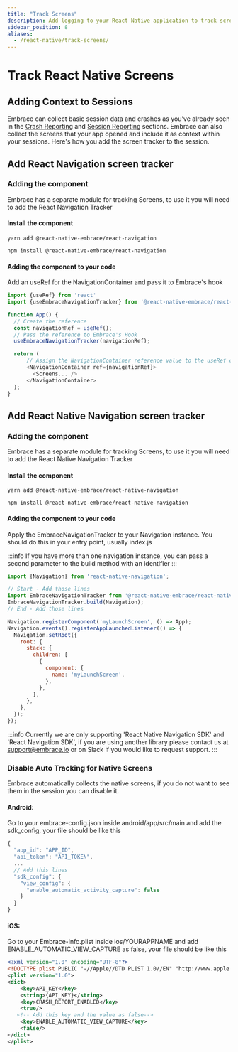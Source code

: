 ```yaml
---
title: "Track Screens"
description: Add logging to your React Native application to track screens using the Embrace SDK
sidebar_position: 8
aliases:
  - /react-native/track-screens/
---
```


# Track React Native Screens
## Adding Context to Sessions

Embrace can collect basic session data and crashes as you've already seen in the [Crash Reporting](/react-native/integration/crash-reporting) and [Session Reporting](/react-native/integration/session-reporting) sections.
Embrace can also collect the screens that your app opened and include it as context within your sessions.
Here's how you add the screen tracker to the session.
## Add React Navigation screen tracker
### Adding the component

Embrace has a separate module for tracking Screens, to use it you will need to add the React Navigation Tracker

#### Install the component

```shell-session
yarn add @react-native-embrace/react-navigation
```

```shell-session
npm install @react-native-embrace/react-navigation
```

#### Adding the component to your code

Add an useRef for the NavigationContainer and pass it to Embrace's hook

```javascript
import {useRef} from 'react'
import {useEmbraceNavigationTracker} from '@react-native-embrace/react-navigation';

function App() {
  // Create the reference
  const navigationRef = useRef();
  // Pass the reference to Embrace's Hook
  useEmbraceNavigationTracker(navigationRef);

  return (
      // Assign the NavigationContainer reference value to the useRef created
      <NavigationContainer ref={navigationRef}>
        <Screens... />
      </NavigationContainer>
  );
}
```

## Add React Native Navigation screen tracker

### Adding the component

Embrace has a separate module for tracking Screens, to use it you will need to add the React Native Navigation Tracker

#### Install the component

```shell-session
yarn add @react-native-embrace/react-native-navigation
```

```shell-session
npm install @react-native-embrace/react-native-navigation
```

#### Adding the component to your code

Apply the EmbraceNavigationTracker to your Navigation instance. You should do this in your entry point, usually index.js

:::info
If you have more than one navigation instance, you can pass a second parameter to the build method with an identifier
:::

```javascript
import {Navigation} from 'react-native-navigation';

// Start - Add those lines
import EmbraceNavigationTracker from '@react-native-embrace/react-native-navigation'; 
EmbraceNavigationTracker.build(Navigation);
// End - Add those lines

Navigation.registerComponent('myLaunchScreen', () => App);
Navigation.events().registerAppLaunchedListener(() => {
  Navigation.setRoot({
    root: {
      stack: {
        children: [
          {
            component: {
              name: 'myLaunchScreen',
            },
          },
        ],
      },
    },
  });
});
```

:::info
Currently we are only supporting 'React Native Navigation SDK' and 'React Navigation SDK', if you are using another library please contact us at <support@embrace.io> or on Slack if you would like to request support.
:::

### Disable Auto Tracking for Native Screens

Embrace automatically collects the native screens, if you do not want to see them in the session you can disable it.

#### Android:
Go to your embrace-config.json inside android/app/src/main and add the sdk_config, your file should be like this

```javascript
{
  "app_id": "APP_ID",
  "api_token": "API_TOKEN",
  ...
  // Add this lines
  "sdk_config": {
    "view_config": {
      "enable_automatic_activity_capture": false
    }
  }
}
```

#### iOS:
Go to your Embrace-info.plist inside ios/YOURAPPNAME and add ENABLE_AUTOMATIC_VIEW_CAPTURE as false, your file should be like this

```xml
<?xml version="1.0" encoding="UTF-8"?>
<!DOCTYPE plist PUBLIC "-//Apple//DTD PLIST 1.0//EN" "http://www.apple.com/DTDs/PropertyList-1.0.dtd">
<plist version="1.0">
<dict>
	<key>API_KEY</key>
	<string>{API_KEY}</string>
	<key>CRASH_REPORT_ENABLED</key>
	<true/>
   <!-- Add this key and the value as false-->
	<key>ENABLE_AUTOMATIC_VIEW_CAPTURE</key>
	<false/>
</dict>
</plist>
```
